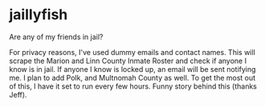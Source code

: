 # jaillyfish
Are any of my friends in jail?

For privacy reasons, I've used dummy emails and contact names. This will scrape the Marion and Linn County Inmate Roster and check if anyone I know is in jail. If anyone I know is locked up, an email will be sent notifying me. I plan to add Polk, and Multnomah County as well. To get the most out of this, I have it set to run every few hours. Funny story behind this (thanks Jeff).
